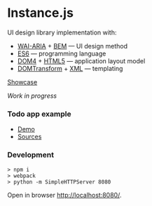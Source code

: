 <h1>Instance.js</h1>

UI design library implementation with:

- [WAI-ARIA](//www.w3.org/TR/wai-aria-1.1/) + [BEM](//bem.info/methodology/) — UI design method
- [ES6](http://www.ecma-international.org/ecma-262/6.0/) — programming language
- [DOM4](https://www.w3.org/TR/dom/) + [HTML5](http://www.w3.org/TR/html/) — application layout model
- [DOMTransform](//github.com/aristov/DOMTransform) + [XML](https://www.w3.org/TR/xml/) — templating

[Showcase](http://aristov.github.io/instance/)

<em>Work in progress</em>

<h3>Todo app example</h3>

- [Demo](http://aristov.github.io/instance-todoapp)
- [Sources](https://github.com/aristov/instance-todoapp)

<h3>Development</h3>

```
> npm i
> webpack
> python -m SimpleHTTPServer 8080
```

Open in browser [http://localhost:8080/](http://localhost:8080/).
